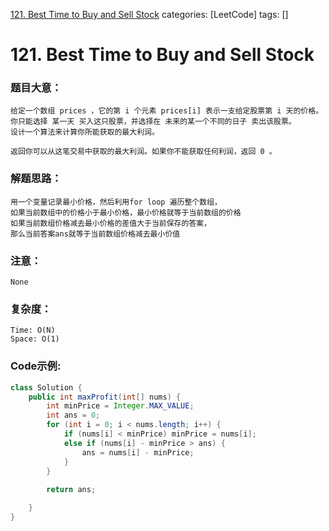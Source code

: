 [121. Best Time to Buy and Sell Stock](https://leetcode.com/problems/best-time-to-buy-and-sell-stock/)
categories: [LeetCode]
tags: [] 
# 121. Best Time to Buy and Sell Stock

### 题目大意：
    给定一个数组 prices ，它的第 i 个元素 prices[i] 表示一支给定股票第 i 天的价格。
    你只能选择 某一天 买入这只股票，并选择在 未来的某一个不同的日子 卖出该股票。
    设计一个算法来计算你所能获取的最大利润。

    返回你可以从这笔交易中获取的最大利润。如果你不能获取任何利润，返回 0 。

### 解题思路：
    用一个变量记录最小价格，然后利用for loop 遍历整个数组，
    如果当前数组中的价格小于最小价格，最小价格就等于当前数组的价格
    如果当前数组价格减去最小价格的差值大于当前保存的答案，
    那么当前答案ans就等于当前数组价格减去最小价值
### 注意：
    None
### 复杂度：
    Time: O(N)
    Space: O(1)
### Code示例:
```Java
class Solution {
    public int maxProfit(int[] nums) {
        int minPrice = Integer.MAX_VALUE;
        int ans = 0;
        for (int i = 0; i < nums.length; i++) {
            if (nums[i] < minPrice) minPrice = nums[i];
            else if (nums[i] - minPrice > ans) {
                ans = nums[i] - minPrice;
            }
        }
        
        return ans;

    }
}


```
